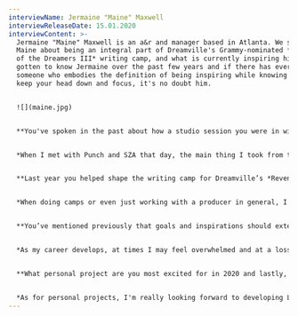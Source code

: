 ```yaml
---
interviewName: Jermaine "Maine" Maxwell
interviewReleaseDate: 15.01.2020
interviewContent: >-
  Jermaine "Maine" Maxwell is an a&r and manager based in Atlanta. We spoke with
  Maine about being an integral part of Dreamville's Grammy-nominated *Revenge
  of the Dreamers III* writing camp, and what is currently inspiring him. We've
  gotten to know Jermaine over the past few years and if there has ever been
  someone who embodies the definition of being inspiring while knowing when to
  keep your head down and focus, it's no doubt him.


  ![](maine.jpg)


  **You've spoken in the past about how a studio session you were in with SZA and Punch (President of TDE) and how he shared that music has always been the number one goal. What was your main takeaway from that and has it changed your approach to your work?**


  *When I met with Punch and SZA that day, the main thing I took from that conversation was to pursue my dreams no matter what obstacles I may face. I learned to shift my personal hardships into motivation. It taught me to not only be patient with myself but those around me. I'm a strong believer in the law of attraction, that one conversation led to me wanting to inspire other creatives the same way Punch has done for me.*


  **Last year you helped shape the writing camp for Dreamville’s *Revenge of The Dreamers III* and gave up-and-coming producers the chance at a massive leg up in the industry. Outside of production skills, what do you look for in a producer when inviting them to a high-caliber session like that?**


  *When doing camps or even just working with a producer in general, I look for their desire to work. But not only in the sense of being in the studio, but from an internal standpoint. When working with creatives, I expect them to leave their egos at the door. Be in it for the right reasons, with a desire to learn and grow with the people you're collaborating with.*


  **You’ve mentioned previously that goals and inspirations should extend beyond music. As you continue to grow in both your career and personally, what inspirations do you find yourself turning to in times of doubt?**


  *As my career develops, at times I may feel overwhelmed and at a loss of inspiration. To get over that I like to reflect back on what I've already accomplished and conversations with my mentors. I also feed off of the energy from my producers and artists, so when they're inspired it picks me up. Love is also my biggest inspiration behind everything that I do, so my personal relationship helps with my moments of doubt as well.* 


  **What personal project are you most excited for in 2020 and lastly, are there any artists you have on repeat or upcoming albums that you’re excited about?**


  *As for personal projects, I'm really looking forward to developing Levi Watson some more. We're sitting on a lot of music that he's been working on since about 2016. Also excited about the placements that my producers have coming at the top of the year. Lately, I've been listening to Van Buren, a group out of Brockton, MA. Really looking forward to Luke Bars' solo project out of that group. That kid is special. Last but not least real excited for ROTD3 Deluxe, Kendrick, Lute, SZA and Isaiah's next projects. Hyped to see what Monte Booker has been working on, that dude is a big inspiration for me. There's a lot of music dropping next year, need to prep my ears haha.*
---
```

